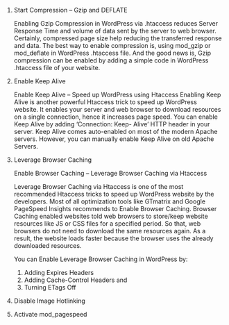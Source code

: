 1. Start Compression – Gzip and DEFLATE

	Enabling Gzip Compression in WordPress via .htaccess reduces Server Response Time
	and volume of data sent by the server to web browser. Certainly, compressed page size
	help reducing the transferred response and data. The best way to enable compression is,
	using mod_gzip or mod_deflate in WordPress .htaccess file.
	And the good news is, Gzip compression can be enabled by adding
	a simple code in WordPress .htaccess file of your website.

	
2. Enable Keep Alive

	Enable Keep Alive – Speed up WordPress using Htaccess
	Enabling Keep Alive is another powerful Htaccess trick to speed up WordPress website.
	It enables your server and web browser to download resources on a single connection,
	hence it increases page speed.
	You can enable Keep Alive by adding ‘Connection: Keep-	Alive’ HTTP header in your server.
	Keep Alive comes auto-enabled on most of the modern Apache servers.
	However, you can manually enable Keep Alive on old Apache Servers.
	
3. Leverage Browser Caching

	Enable Browser Caching – Leverage Browser Caching via Htaccess
	
	Leverage Browser Caching via Htaccess is one of the most recommended Htaccess
	tricks to speed up WordPress website by the developers.
	Most of all optimization tools like GTmatrix and Google PageSpeed Insights
	recommends to Enable Browser Caching. Browser Caching enabled websites told
	web browsers to store/keep website resources like JS or CSS files for a specified period.
	So that, web browsers do not need to download the same resources again.
	As a result, the website loads faster because the browser uses the already downloaded resources.
	
	You can Enable Leverage Browser Caching in WordPress by:
	
	1. Adding Expires Headers
	2. Adding Cache-Control Headers and
	3. Turning ETags Off
	
4. Disable Image Hotlinking
5. Activate mod_pagespeed
